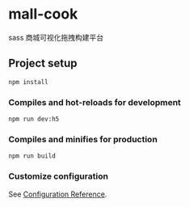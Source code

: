 # mall-cook
sass 商城可视化拖拽构建平台

## Project setup
```
npm install
```

### Compiles and hot-reloads for development
```
npm run dev:h5
```

### Compiles and minifies for production
```
npm run build
```

### Customize configuration
See [Configuration Reference](https://cli.vuejs.org/config/).
